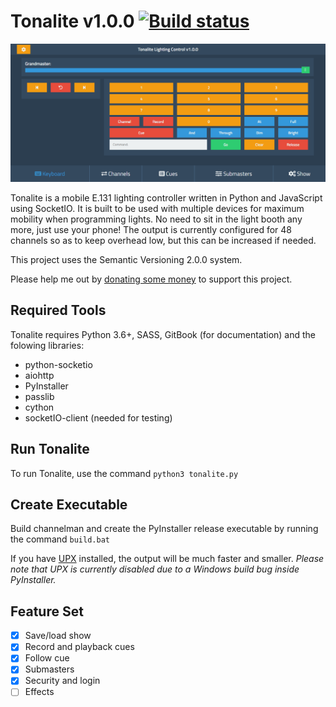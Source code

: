 # Tonalite v1.0.0 [![Build status](https://ci.appveyor.com/api/projects/status/hsbnkhd9bt0u9631?svg=true)](https://ci.appveyor.com/project/johnroper100/tonalite)

![Tonalite Keyboard Interface](docs/images/keyboard.png)

Tonalite is a mobile E.131 lighting controller written in Python and JavaScript using SocketIO. It is built to be used with multiple devices for maximum mobility when programming lights. No need to sit in the light booth any more, just use your phone! The output is currently configured for 48 channels so as to keep overhead low, but this can be increased if needed.

This project uses the Semantic Versioning 2.0.0 system.

Please help me out by [donating some money](https://www.paypal.me/johnroper) to support this project.

## Required Tools

Tonalite requires Python 3.6+, SASS, GitBook (for documentation) and the folowing libraries:

- python-socketio
- aiohttp
- PyInstaller
- passlib
- cython
- socketIO-client (needed for testing)

## Run Tonalite

To run Tonalite, use the command `python3 tonalite.py`

## Create Executable

Build channelman and create the PyInstaller release executable by running the command `build.bat`

If you have [UPX](https://upx.github.io/) installed, the output will be much faster and smaller. *Please note that UPX is currently disabled due to a Windows build bug inside PyInstaller.*

## Feature Set

- [x] Save/load show
- [x] Record and playback cues
- [x] Follow cue
- [x] Submasters
- [x] Security and login
- [ ] Effects